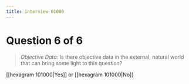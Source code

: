 ```yaml
---
title: interview 01000
---
```

# Question 6 of 6
> *Objective Data:* Is there objective data in the external, natural world that can bring some light to this question?

[[hexagram 101000|Yes]] or [[hexagram 101000|No]] 
